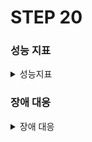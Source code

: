 # STEP 20

### 성능 지표
<details>
  <summary>성능지표</summary>

이번 멘토링에서 들은 Intellj의 내장되어있는 Profile을 사용해보았음

* Flame Grghp
![Flame_Graph](Flame_Graph.png)

* Call Tree
![Call_Tree](Call_Tree.png)

* Method List
![Method_List](Method_List.png)

로이 코치님의 블로그를 보고 따라해보고 분석을 해볼려고 했으나...

아직 보는 법이 익숙하지 않은것같다. 

현업 업무에서도 적용해서 볼려면 이런 조그마한 개인프로젝트에서 보는법을 연습해서 가야겠다고 생각하였다.

이것을 토대로 회사업무에서 사용하고 있는 제니퍼 또는 와탭에서도 한번 더 꼼꼼히 보게 될 것 같다.

</details>

### 장애 대응
<details>
  <summary>장애 대응</summary>
    
장애 대응에서 가장 중요하다고 생각하는 것은 그것을 얼마나 빨리 인지를 하느냐가 제일 중요한것 같다. 

실제 일하고 있는 곳에서는 특정 조건들에 부합하면 사내메일로 알람이 오고 있는 상황이다.

현재 내 프로젝트에서는 일정 수준의 부하가 발생되면 알림이 오게 한다거나,

중요한 로직에서 exception이 뜨면 알람이 오게하면 좋은 장애 대응이 될 것 같다.

또한 장애가 일어 났을떄 그에 대한 후속 대응도 중요하다.

장애 대응에 있어서 토투 코치님이 하신 말씀 중에 공감이되는 말들이 있었다. 

`코드에서 장애가 발생되면 해당 작업을 한 직원은 밴치로 가야된다. 현재 그의 IQ는 돌고래다.`

`코드리뷰는 자신이 짠 로직을 다른 사람도 알게되어 장애대응에 도움이되는 효과도 있다.`

이렇게 팀원들끼리 서로의 코드를 잘 알고있고 많은 공유와 리뷰를 하고있으면 장애대응에 좀더 쉽다라는 생각을 하였다.

물론 장애가 안나면 좋겠지만은 그럴수는 없고 `얼마나 빨리 아느냐`, `얼마나 신속히 처리하느냐` 가 장애 대응에 있어서는 최선의 대처가 될 것 같다.
</details>